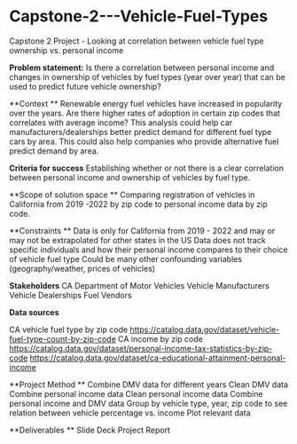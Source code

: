 # Capstone-2---Vehicle-Fuel-Types
Capstone 2 Project - Looking at correlation between vehicle fuel type ownership vs. personal income


**Problem statement:** 
Is there a correlation between personal income and changes in ownership of vehicles by fuel types (year over year) that can be used to predict future vehicle ownership? 


**Context **
Renewable energy fuel vehicles have increased in popularity over the years. Are there higher rates of adoption in certain zip codes that correlates with average income? This analysis could help car manufacturers/dealerships better predict demand for different fuel type cars by area. This could also help companies who provide alternative fuel predict demand by area. 


**Criteria for success**
Establishing whether or not there is a clear correlation between personal income and ownership of vehicles by fuel type. 

 **Scope of solution space **
Comparing registration of vehicles in California from 2019 -2022 by zip code to personal income data by zip code. 

**Constraints **
Data is only for California from 2019 - 2022 and may or may not be extrapolated for other states in the US
Data does not track specific individuals and how their personal income compares to their choice of vehicle fuel type
Could be many other confounding variables (geography/weather, prices of vehicles)

**Stakeholders** 
CA Department of Motor Vehicles
Vehicle Manufacturers
Vehicle Dealerships
Fuel Vendors

**Data sources**

CA vehicle fuel type by zip code 
https://catalog.data.gov/dataset/vehicle-fuel-type-count-by-zip-code
CA income by zip code 
https://catalog.data.gov/dataset/personal-income-tax-statistics-by-zip-code
https://catalog.data.gov/dataset/ca-educational-attainment-personal-income


**Project Method **
Combine DMV data for different years 
Clean DMV data 
Combine personal income data
Clean personal income data
Combine personal income and DMV data
Group by vehicle type, year, zip code to see relation between vehicle percentage vs. income
Plot relevant data


**Deliverables **
Slide Deck
Project Report 


